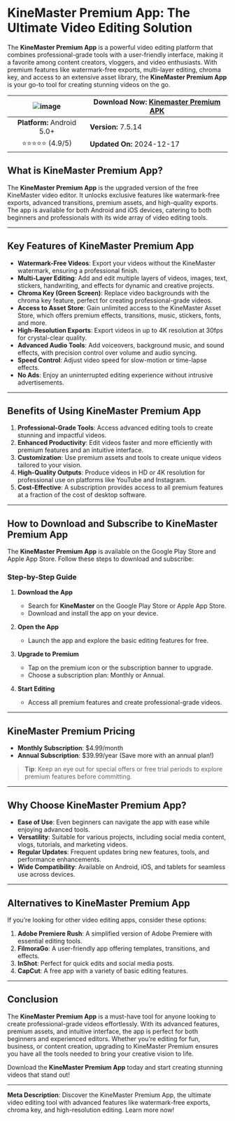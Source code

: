 # KineMaster Premium App: The Ultimate Video Editing Solution

The **KineMaster Premium App** is a powerful video editing platform that combines professional-grade tools with a user-friendly interface, making it a favorite among content creators, vloggers, and video enthusiasts. With premium features like watermark-free exports, multi-layer editing, chroma key, and access to an extensive asset library, the **KineMaster Premium App** is your go-to tool for creating stunning videos on the go.

|![image](https://bestforandroid.com/apk/wp-content/uploads/2024/01/KineMaster-Video-Editor-and-Maker-logo.png)| **Download Now:** [Kinemaster Premium APK ](https://modsofapk.com/) |
|:--------------------------------------------------------------:|---------------------------------------------------------|
| **Platform:** Android 5.0+                                     | **Version:** 7.5.14                                   |
| ⭐⭐⭐⭐⭐ (4.9/5)                                                 | **Updated On:** 2024-12-17                              |


## What is KineMaster Premium App?

The **KineMaster Premium App** is the upgraded version of the free KineMaster video editor. It unlocks exclusive features like watermark-free exports, advanced transitions, premium assets, and high-quality exports. The app is available for both Android and iOS devices, catering to both beginners and professionals with its wide array of video editing tools.

---

## Key Features of KineMaster Premium App

- **Watermark-Free Videos**: Export your videos without the KineMaster watermark, ensuring a professional finish.
- **Multi-Layer Editing**: Add and edit multiple layers of videos, images, text, stickers, handwriting, and effects for dynamic and creative projects.
- **Chroma Key (Green Screen)**: Replace video backgrounds with the chroma key feature, perfect for creating professional-grade videos.
- **Access to Asset Store**: Gain unlimited access to the KineMaster Asset Store, which offers premium effects, transitions, music, stickers, fonts, and more.
- **High-Resolution Exports**: Export videos in up to 4K resolution at 30fps for crystal-clear quality.
- **Advanced Audio Tools**: Add voiceovers, background music, and sound effects, with precision control over volume and audio syncing.
- **Speed Control**: Adjust video speed for slow-motion or time-lapse effects.
- **No Ads**: Enjoy an uninterrupted editing experience without intrusive advertisements.

---

## Benefits of Using KineMaster Premium App

1. **Professional-Grade Tools**: Access advanced editing tools to create stunning and impactful videos.
2. **Enhanced Productivity**: Edit videos faster and more efficiently with premium features and an intuitive interface.
3. **Customization**: Use premium assets and tools to create unique videos tailored to your vision.
4. **High-Quality Outputs**: Produce videos in HD or 4K resolution for professional use on platforms like YouTube and Instagram.
5. **Cost-Effective**: A subscription provides access to all premium features at a fraction of the cost of desktop software.

---

## How to Download and Subscribe to KineMaster Premium App

The **KineMaster Premium App** is available on the Google Play Store and Apple App Store. Follow these steps to download and subscribe:

### Step-by-Step Guide

1. **Download the App**  
   - Search for **KineMaster** on the Google Play Store or Apple App Store.  
   - Download and install the app on your device.

2. **Open the App**  
   - Launch the app and explore the basic editing features for free.

3. **Upgrade to Premium**  
   - Tap on the premium icon or the subscription banner to upgrade.  
   - Choose a subscription plan: Monthly or Annual.

4. **Start Editing**  
   - Access all premium features and create professional-grade videos.

---

## KineMaster Premium Pricing

- **Monthly Subscription**: $4.99/month  
- **Annual Subscription**: $39.99/year (Save more with an annual plan!)

> **Tip**: Keep an eye out for special offers or free trial periods to explore premium features before committing.

---

## Why Choose KineMaster Premium App?

- **Ease of Use**: Even beginners can navigate the app with ease while enjoying advanced tools.
- **Versatility**: Suitable for various projects, including social media content, vlogs, tutorials, and marketing videos.
- **Regular Updates**: Frequent updates bring new features, tools, and performance enhancements.
- **Wide Compatibility**: Available on Android, iOS, and tablets for seamless use across devices.

---

## Alternatives to KineMaster Premium App

If you’re looking for other video editing apps, consider these options:

1. **Adobe Premiere Rush**: A simplified version of Adobe Premiere with essential editing tools.
2. **FilmoraGo**: A user-friendly app offering templates, transitions, and effects.
3. **InShot**: Perfect for quick edits and social media posts.
4. **CapCut**: A free app with a variety of basic editing features.

---

## Conclusion

The **KineMaster Premium App** is a must-have tool for anyone looking to create professional-grade videos effortlessly. With its advanced features, premium assets, and intuitive interface, the app is perfect for both beginners and experienced editors. Whether you’re editing for fun, business, or content creation, upgrading to KineMaster Premium ensures you have all the tools needed to bring your creative vision to life.

Download the **KineMaster Premium App** today and start creating stunning videos that stand out!

---

**Meta Description**: Discover the KineMaster Premium App, the ultimate video editing tool with advanced features like watermark-free exports, chroma key, and high-resolution editing. Learn more now!

